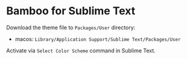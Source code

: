 # Bamboo for Sublime Text

Download the theme file to `Packages/User` directory:

- macos: `Library/Application Support/Sublime Text/Packages/User`

Activate via `Select Color Scheme` command in Sublime Text.
